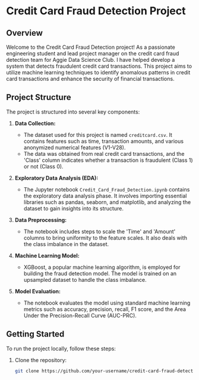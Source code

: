 # Credit Card Fraud Detection Project

## Overview

Welcome to the Credit Card Fraud Detection project! As a passionate engineering student and lead project manager on the credit card fraud detection team for Aggie Data Science Club. I have helped develop a system that detects fraudulent credit card transactions. This project aims to utilize machine learning techniques to identify anomalous patterns in credit card transactions and enhance the security of financial transactions.

## Project Structure

The project is structured into several key components:

1. **Data Collection:**
   - The dataset used for this project is named `creditcard.csv`. It contains features such as time, transaction amounts, and various anonymized numerical features (V1-V28).
   - The data was obtained from real credit card transactions, and the 'Class' column indicates whether a transaction is fraudulent (Class 1) or not (Class 0).

2. **Exploratory Data Analysis (EDA):**
   - The Jupyter notebook `Credit_Card_Fraud_Detection.ipynb` contains the exploratory data analysis phase. It involves importing essential libraries such as pandas, seaborn, and matplotlib, and analyzing the dataset to gain insights into its structure.

3. **Data Preprocessing:**
   - The notebook includes steps to scale the 'Time' and 'Amount' columns to bring uniformity to the feature scales. It also deals with the class imbalance in the dataset.

4. **Machine Learning Model:**
   - XGBoost, a popular machine learning algorithm, is employed for building the fraud detection model. The model is trained on an upsampled dataset to handle the class imbalance.

5. **Model Evaluation:**
   - The notebook evaluates the model using standard machine learning metrics such as accuracy, precision, recall, F1 score, and the Area Under the Precision-Recall Curve (AUC-PRC).

## Getting Started

To run the project locally, follow these steps:

1. Clone the repository:
   ```bash
   git clone https://github.com/your-username/credit-card-fraud-detection.git
